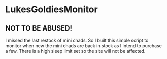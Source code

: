 # LukesGoldiesMonitor

## NOT TO BE ABUSED!

I missed the last restock of mini chads. So I built this simple script to monitor when new the mini chads are back in stock as I intend to purchase a few. There is a high sleep limit set so the site will not be affected.
